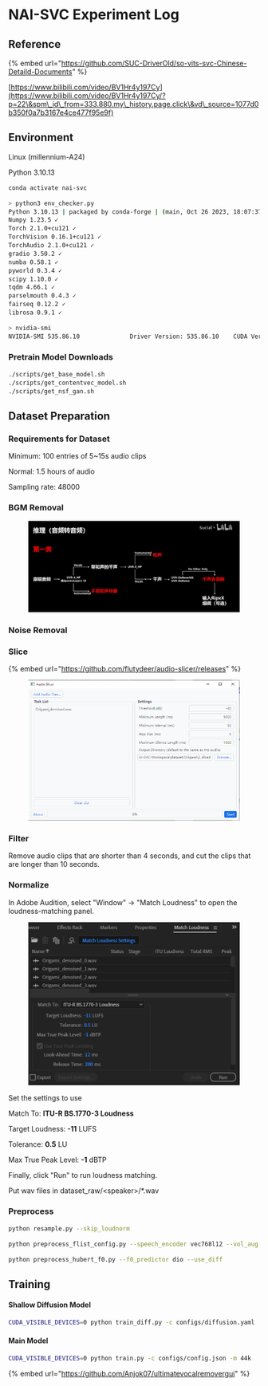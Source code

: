# NAI-SVC Experiment Log

## Reference

{% embed url="https://github.com/SUC-DriverOld/so-vits-svc-Chinese-Detaild-Documents" %}

[https://www.bilibili.com/video/BV1Hr4y197Cy](https://www.bilibili.com/video/BV1Hr4y197Cy/?p=22\&spm\_id\_from=333.880.my\_history.page.click\&vd\_source=1077d0b350f0a7b3167e4ce477f95e9f)





## Environment

Linux (millennium-A24)

Python 3.10.13

```bash
conda activate nai-svc
```

```bash
> python3 env_checker.py
Python 3.10.13 | packaged by conda-forge | (main, Oct 26 2023, 18:07:37) [GCC 12.3.0] ✓
Numpy 1.23.5 ✓
Torch 2.1.0+cu121 ✓
TorchVision 0.16.1+cu121 ✓
TorchAudio 2.1.0+cu121 ✓
gradio 3.50.2 ✓
numba 0.58.1 ✓
pyworld 0.3.4 ✓
scipy 1.10.0 ✓
tqdm 4.66.1 ✓
parselmouth 0.4.3 ✓
fairseq 0.12.2 ✓
librosa 0.9.1 ✓
```



```bash
> nvidia-smi
NVIDIA-SMI 535.86.10              Driver Version: 535.86.10    CUDA Version: 12.2
```



### Pretrain Model Downloads

```bash
./scripts/get_base_model.sh
./scripts/get_contentvec_model.sh
./scripts/get_nsf_gan.sh
```



## Dataset Preparation

### Requirements for Dataset

Minimum: 100 entries of 5\~15s audio clips

Normal: 1.5 hours of audio



Sampling rate: 48000

### BGM Removal

<figure><img src="../.gitbook/assets/image (185).png" alt=""><figcaption></figcaption></figure>







### Noise Removal









### Slice

{% embed url="https://github.com/flutydeer/audio-slicer/releases" %}

<figure><img src="../.gitbook/assets/image (176).png" alt=""><figcaption></figcaption></figure>



### Filter

Remove audio clips that are shorter than 4 seconds, and cut the clips that are longer than 10 seconds.



### Normalize

In Adobe Audition, select "Window" -> "Match Loudness" to open the loudness-matching panel.

<figure><img src="../.gitbook/assets/image (178).png" alt=""><figcaption></figcaption></figure>

Set the settings to use

Match To: **ITU-R BS.1770-3 Loudness**

Target Loudness: **-11** LUFS

Tolerance: **0.5** LU

Max True Peak Level: **-1** dBTP

Finally, click "Run" to run loudness matching.





Put wav files in dataset\_raw/\<speaker>/\*.wav



### Preprocess

```bash
python resample.py --skip_loudnorm
```



```bash
python preprocess_flist_config.py --speech_encoder vec768l12 --vol_aug
```



```bash
python preprocess_hubert_f0.py --f0_predictor dio --use_diff
```



## Training



#### Shallow Diffusion Model

```bash
CUDA_VISIBLE_DEVICES=0 python train_diff.py -c configs/diffusion.yaml
```



#### Main Model

```bash
CUDA_VISIBLE_DEVICES=0 python train.py -c configs/config.json -m 44k
```

{% embed url="https://github.com/Anjok07/ultimatevocalremovergui" %}

